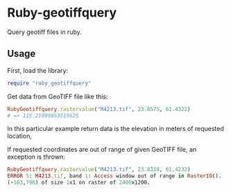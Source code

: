 # Ruby-geotiffquery

Query geotiff files in ruby.

## Usage

First, load the library:

```ruby
require "ruby_geotiffquery"
```

Get data from GeoTIFF file like this:

```ruby
RubyGeotiffquery.rastervalue("M4213.tif", 23.8575, 61.4322)
# => 115.21099853515625
```

In this particular example return data is the elevation in meters of requested location,

If requested coordinates are out of range of given GeoTIFF file, an exception is thrown:

```ruby
RubyGeotiffquery.rastervalue("M4213.tif", 23.8318, 61.4232)
ERROR 5: M4213.tif, band 1: Access window out of range in RasterIO().  Requested
(-103,796) of size 1x1 on raster of 2400x1200.
```
